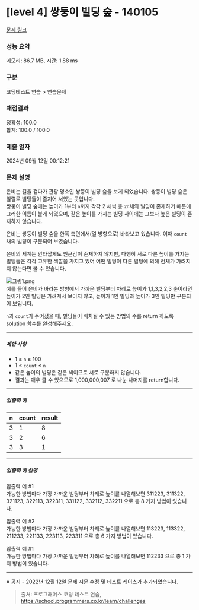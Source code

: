 # [level 4] 쌍둥이 빌딩 숲 - 140105 

[문제 링크](https://school.programmers.co.kr/learn/courses/30/lessons/140105) 

### 성능 요약

메모리: 86.7 MB, 시간: 1.88 ms

### 구분

코딩테스트 연습 > 연습문제

### 채점결과

정확성: 100.0<br/>합계: 100.0 / 100.0

### 제출 일자

2024년 09월 12일 00:12:21

### 문제 설명

<p>은비는 길을 걷다가 관광 명소인 쌍둥이 빌딩 숲을 보게 되었습니다. 쌍둥이 빌딩 숲은 일렬로 빌딩들이 줄지어 서있는 곳입니다.<br>
쌍둥이 빌딩 숲에는 높이가 1부터 <code>n</code>까지 각각 2 채씩 총 <code>2n</code>채의 빌딩이 존재하기 때문에 그러한 이름이 붙게 되었으며, 같은 높이를 가지는 빌딩 사이에는 그보다 높은 빌딩이 존재하지 않습니다.</p>

<p>은비는 쌍둥이 빌딩 숲을 한쪽 측면에서(열 방향으로) 바라보고 있습니다. 이때 <code>count</code> 채의 빌딩이 구분되어 보였습니다.</p>

<p>은비의 세계는 안타깝게도 원근감이 존재하지 않지만, 다행히 서로 다른 높이를 가지는 빌딩들은 각각 고유한 색깔을 가지고 있어 어떤 빌딩이 다른 빌딩에 의해 전체가 가려지지 않는다면 볼 수 있습니다.</p>

<p><img src="https://grepp-programmers.s3.ap-northeast-2.amazonaws.com/files/production/0c156e0b-73cd-462b-8ca1-3074540b1eb5/%EA%B7%B8%EB%A6%BC1.png" title="" alt="그림1.png"><br>
예를 들어 은비가 바라본 방향에서 가까운 빌딩부터 차례로 높이가 1,1,3,2,2,3 순이라면 높이가 2인 빌딩은 가려져서 보이지 않고, 높이가 1인 빌딩과 높이가 3인 빌딩만 구분되어 보입니다.</p>

<p><code>n</code>과 <code>count</code>가 주어졌을 때, 빌딩들이 배치될 수 있는 방법의 수를 return 하도록 solution 함수를 완성해주세요.</p>

<hr>

<h5>제한 사항</h5>

<ul>
<li>1 ≤ <code>n</code> ≤ 100</li>
<li>1 ≤ <code>count</code> ≤ <code>n</code></li>
<li>같은 높이의 빌딩은 같은 색이므로 서로 구분하지 않습니다.</li>
<li>결과는 매우 클 수 있으므로 1,000,000,007 로 나눈 나머지를 return합니다.</li>
</ul>

<hr>

<h5>입출력 예</h5>
<table class="table">
        <thead><tr>
<th>n</th>
<th>count</th>
<th>result</th>
</tr>
</thead>
        <tbody><tr>
<td>3</td>
<td>1</td>
<td>8</td>
</tr>
<tr>
<td>3</td>
<td>2</td>
<td>6</td>
</tr>
<tr>
<td>3</td>
<td>3</td>
<td>1</td>
</tr>
</tbody>
      </table>
<hr>

<h5>입출력 예 설명</h5>

<p>입출력 예 #1<br>
가능한 방법마다 가장 가까운 빌딩부터 차례로 높이를 나열해보면 311223, 311322, 321123, 322113, 322311, 331122, 332112, 332211 으로 총 8 가지 방법이 있습니다.</p>

<p>입출력 예 #2<br>
가능한 방법마다 가장 가까운 빌딩부터 차례로 높이를 나열해보면 113223, 113322, 211233, 221133, 223113, 223311 으로 총 6 가지 방법이 있습니다.</p>

<p>입출력 예 #1<br>
가능한 방법마다 가장 가까운 빌딩부터 차례로 높이를 나열해보면 112233 으로 총 1 가지 방법이 있습니다.</p>

<hr>

<p>※ 공지 - 2022년 12월 12일 문제 지문 수정 및 테스트 케이스가 추가되었습니다.</p>


> 출처: 프로그래머스 코딩 테스트 연습, https://school.programmers.co.kr/learn/challenges